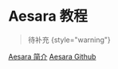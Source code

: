 # Aesara 教程

<show-structure depth="2"/>

> 待补充
{style="warning"}


<seealso>
<category ref="ref_docs">
    <a href="https://mp.weixin.qq.com/s/hbifmvy_bmTee0rJecu2IA">Aesara 简介</a>
</category>
<category ref="ref_github">
    <a href="https://github.com/aesara-devs/aesara">Aesara Github</a>
</category>
<category ref="ref_issues"></category>
<category ref="ref_hf"></category>
<category ref="ref_ms"></category>
</seealso>